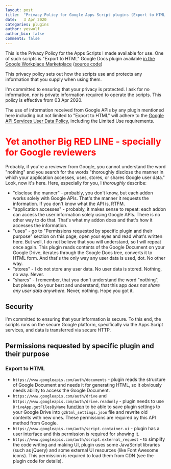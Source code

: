 ```yaml
---
layout: post
title:  "Privacy Policy for Google Apps Script plugins (Export to HTML and others)"
date:   3 Apr 2020
categories: plugins
author: yeswolf
author_bio: false
comments: false
---
```


This is the Privacy Policy for the Apps Scripts I made available for use. One of such scripts is "Export to HTML" Google Docs plugin available [in the Google Workplace Marketplace](https://gsuite.google.com/marketplace/app/export_to_html/807648787184) ([source code](https://github.com/yeswolf/G2HTML))

This privacy policy sets out how the scripts use and protects any information that you supply when using them.

I'm committed to ensuring that your privacy is protected. I ask for no information, nor is private information required to operate the scripts. This policy is effective from 03 Apr 2020.

The use of information received from Google APIs by any plugin mentioned here including but not limited to "Export to HTML" will adhere to the [Google API Services User Data Policy](https://developers.google.com/terms/api-services-user-data-policy#additional_requirements_for_specific_api_scopes), including the Limited Use requirements.

# <span style="color:red">**Yet another Big RED LINE - specially for Google reviewers**</span>

Probably, if you're a reviewer from Google, you cannot understand the word "nothing" and you search for the words "thoroughly disclose the manner in which your application accesses, uses, stores, or shares Google user data."
Look, now it's here. Here, especially for you, I _thoroughly_ describe: 

* "disclose the manner" - probably, you don't know, but each addon works solely with Google APIs. That's the manner it requests the information. If you don't know what the API is, RTFM. 
* "application accesses" - probably, it makes sense to repeat: each addon can access the user information solely using Google APIs. There is no other way to do that. That's what my addon does and that's how it accesses the information. 
* "uses" - go to "Permissions requested by specific plugin and their purpose" section on this page, open your eyes and read what's written here. But well, I do not believe that you will understand, so I will repeat once again. This plugin reads contents of the Google Document on your Google Drive, iterates through the Google Docs tree, converts it to HTML form. And that's the only way any user data is used, dot. No other way. 
* "stores" - I do not store any user data. No user data is stored. Nothing, no way. Never. 
* "shares" - I remember, that you don't understand the word "nothing", but please, do your best and understand, that this app *does not share any user data anywhere*. Never, nothing. Hope you got it.

## Security

I'm committed to ensuring that your information is secure. To this end, the scripts runs on the secure Google platform, specifically via the Apps Script services, and data is transferred via secure HTTP.

## Permissions requested by specific plugin and their purpose

### Export to HTML

- ```https://www.googleapis.com/auth/documents``` - plugin reads the structure of Google Document and needs it for generating HTML, so it obviously needs ability to access the Google Document. 
- ```https://www.googleapis.com/auth/drive``` and ```https://www.googleapis.com/auth/drive.readonly``` - plugin needs to use ```DriveApp.getFilesByName``` [function](https://developers.google.com/apps-script/reference/drive/drive-app#getFilesByName(String)) to be able to save plugin settings to your Google Drive into ```g2html_settings.json``` file and rewrite old contents with new ones. These permissions are required by this API method from Google. 
- ```https://www.googleapis.com/auth/script.container.ui``` - plugin has a user interface and this permission is required for showing it. 
- ```https://www.googleapis.com/auth/script.external_request``` - to simplify the code writing and making UI, plugin uses some JavaScript libraries (such as jQuery) and some external UI resources (like Font Awesome icons). This permission is required to load them from CDN (see the plugin code for details).